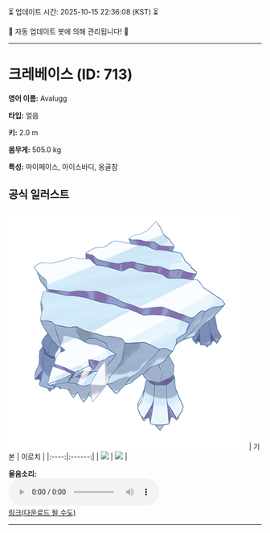 
⏳ 업데이트 시간: 2025-10-15 22:36:08 (KST) ⏳

🤖 자동 업데이트 봇에 의해 관리됩니다! 🤖

---

# 크레베이스 (ID: 713)
**영어 이름:** Avalugg

**타입:** 얼음

**키:** 2.0 m

**몸무게:** 505.0 kg

**특성:** 마이페이스, 아이스바디, 옹골참

## 공식 일러스트
![](https://raw.githubusercontent.com/PokeAPI/sprites/master/sprites/pokemon/other/official-artwork/713.png)
| 기본 | 이로치 |
|:----:|:------:|
| <img src="http://play.pokemonshowdown.com/sprites/ani/avalugg.gif" width="200"> | <img src="http://play.pokemonshowdown.com/sprites/ani-shiny/avalugg.gif" width="200"> |

**울음소리:**<br><audio controls src="https://raw.githubusercontent.com/PokeAPI/cries/main/cries/pokemon/latest/713.ogg"></audio><br> [링크(다운로드 될 수도)](https://raw.githubusercontent.com/PokeAPI/cries/main/cries/pokemon/latest/713.ogg)


---
